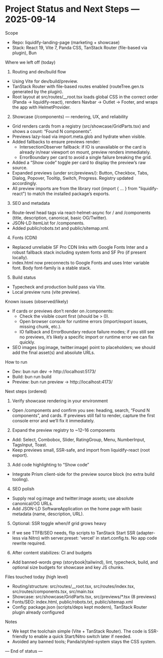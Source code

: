 # Project Status and Next Steps — 2025-09-14

Scope

- Repo: liquidify-landing-page (marketing + showcase)
- Stack: React 19, Vite 7, Panda CSS, TanStack Router (file-based via plugin), Bun

Where we left off (today)

1. Routing and dev/build flow

- Using Vite for dev/build/preview.
- TanStack Router with file-based routes enabled (routeTree.gen.ts generated by the plugin).
- Root layout at src/routes/\_\_root.tsx loads global CSS in the correct order (Panda → liquidify-react), renders Navbar → Outlet → Footer, and wraps the app with HelmetProvider.

2. Showcase (/components) — rendering, UX, and reliability

- Grid renders cards from a registry (src/showcase/GridParts.tsx) and shows a count: “Found N components”.
- Previews lazy-load via import.meta.glob and hydrate when visible.
- Added fallbacks to ensure previews render:
  - IntersectionObserver fallback: if IO is unavailable or the card is already in/near viewport on mount, preview renders immediately.
  - ErrorBoundary per card to avoid a single failure breaking the grid.
- Added a “Show code” toggle per card to display the preview’s raw source.
- Expanded previews (under src/previews/): Button, Checkbox, Tabs, Dialog, Popover, Tooltip, Switch, Progress. Registry updated accordingly.
- All preview imports are from the library root (import { … } from "liquidify-react") to match the installed package’s exports.

3. SEO and metadata

- Route-level head tags via react-helmet-async for / and /components (title, description, canonical, basic OG/Twitter).
- JSON-LD ItemList for /components.
- Added public/robots.txt and public/sitemap.xml.

4. Fonts (CDN)

- Replaced unreliable SF Pro CDN links with Google Fonts Inter and a robust fallback stack including system fonts and SF Pro (if present locally).
- index.html now preconnects to Google Fonts and uses Inter variable font. Body font-family is a stable stack.

5. Build status

- Typecheck and production build pass via Vite.
- Local preview runs (vite preview).

Known issues (observed/likely)

- If cards or previews don’t render on /components:
  - Check the visible count first (should be > 0).
  - Open browser console for runtime errors (import/export issues, missing chunk, etc.).
  - IO fallback and ErrorBoundary reduce failure modes; if you still see no previews, it’s likely a specific import or runtime error we can fix quickly.
- SEO images (og:image, twitter:image) point to placeholders; we should add the final asset(s) and absolute URLs.

How to run

- Dev: bun run dev → http://localhost:5173/
- Build: bun run build
- Preview: bun run preview → http://localhost:4173/

Next steps (ordered)

1. Verify showcase rendering in your environment

- Open /components and confirm you see: heading, search, “Found N components”, and cards. If previews still fail to render, capture the first console error and we’ll fix it immediately.

2. Expand the preview registry to ~12–16 components

- Add: Select, Combobox, Slider, RatingGroup, Menu, NumberInput, TagsInput, Toast.
- Keep previews small, SSR-safe, and import from liquidify-react (root export).

3. Add code highlighting to “Show code”

- Integrate Prism client-side for the preview source block (no extra build tooling).

4. SEO polish

- Supply real og:image and twitter:image assets; use absolute canonical/OG URLs.
- Add JSON-LD SoftwareApplication on the home page with basic metadata (name, description, URL).

5. Optional: SSR toggle when/if grid grows heavy

- If we see TTFB/SEO needs, flip scripts to TanStack Start SSR (adapter-less via Nitro) with server.preset: 'vercel' in start.config.ts. No app code rewrite required.

6. After content stabilizes: CI and budgets

- Add banned-words grep (storybook|tailwind), lint, typecheck, build, and optional size budgets for showcase and key JS chunks.

Files touched today (high level)

- Routing/structure: src/routes/\_\_root.tsx, src/routes/index.tsx, src/routes/components.tsx, src/main.tsx
- Showcase: src/showcase/GridParts.tsx, src/previews/\*.tsx (8 previews)
- Fonts/SEO: index.html, public/robots.txt, public/sitemap.xml
- Config: package.json (scripts/deps kept modern), TanStack Router plugin already configured

Notes

- We kept the toolchain simple (Vite + TanStack Router). The code is SSR-friendly to enable a quick Start/Nitro switch later if needed.
- Avoided any banned tools; Panda/styled-system stays the CSS system.

— End of status —
